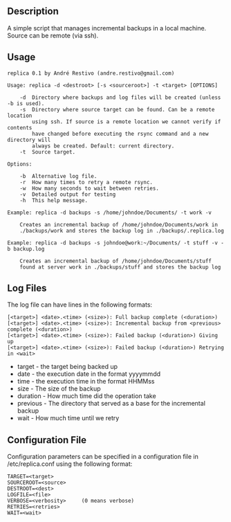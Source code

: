 Description
-----------

A simple script that manages incremental backups in a local machine. Source
can be remote (via ssh).

Usage
-----

	replica 0.1 by André Restivo (andre.restivo@gmail.com)

	Usage: replica -d <destroot> [-s <sourceroot>] -t <target> [OPTIONS]

		-d 	Directory where backups and log files will be created (unless -b is used).
		-s	Directory where source target can be found. Can be a remote location 
			using ssh. If source is a remote location we cannot verify if contents 
			have changed before executing the rsync command and a new directory will 
			always be created. Default: current directory.
		-t	Source target.

	Options:

		-b 	Alternative log file.
		-r 	How many times to retry a remote rsync.
		-w 	How many seconds to wait between retries.
		-v	Detailed output for testing
		-h	This help message.

	Example: replica -d backups -s /home/johndoe/Documents/ -t work -v

		Creates an incremental backup of /home/johndoe/Documents/work in 
		./backups/work and stores the backup log in ./backups/.replica.log

	Example: replica -d backups -s johndoe@work:~/Documents/ -t stuff -v -b backup.log

		Creates an incremental backup of /home/johndoe/Documents/stuff
		found at server work in ./backups/stuff and stores the backup log 

Log Files
---------

The log file can have lines in the following formats:

	[<target>] <date>.<time> (<size>): Full backup complete (<duration>)
	[<target>] <date>.<time> (<size>): Incremental backup from <previous> complete (<duration>)
	[<target>] <date>.<time> (<size>): Failed backup (<duration>) Giving up
	[<target>] <date>.<time> (<size>): Failed backup (<duration>) Retrying in <wait>

* target - the target being backed up
* date - the execution date in the format yyyymmdd
* time - the execution time in the format HHMMss
* size - The size of the backup
* duration - How much time did the operation take
* previous - The directory that served as a base for the incremental backup
* wait - How much time until we retry

Configuration File
------------------

Configuration parameters can be specified in a configuration file in /etc/replica.conf using
the following format:

	TARGET=<target>
	SOURCEROOT=<source>
	DESTROOT=<dest>
	LOGFILE=<file>
	VERBOSE=<verbosity>		(0 means verbose)
	RETRIES=<retries>
	WAIT=<wait>